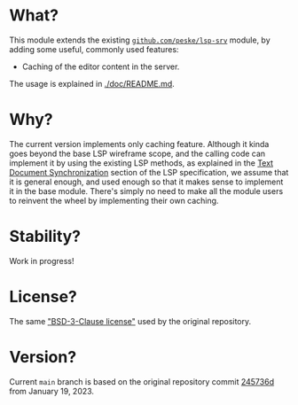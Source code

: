# What?

This module extends the existing [`github.com/peske/lsp-srv`](https://github.com/peske/lsp-srv) module, by adding some
useful, commonly used features:

- Caching of the editor content in the server.

The usage is explained in [./doc/README.md](./doc/README.md).

# Why?

The current version implements only caching feature. Although it kinda goes beyond the base LSP wireframe scope, and the
calling code can implement it by using the existing LSP methods, as explained in the
[Text Document Synchronization](https://microsoft.github.io/language-server-protocol/specifications/lsp/3.17/specification/#textDocument_synchronization)
section of the LSP specification, we assume that it is general enough, and used enough so that it makes sense to
implement it in the base module. There's simply no need to make all the module users to reinvent the wheel by
implementing their own caching.

# Stability?

Work in progress!

# License?

The same ["BSD-3-Clause license"](./LICENSE) used by the original repository.

# Version?

Current `main` branch is based on the original repository commit
[245736d](https://github.com/peske/lsp-srv/commit/245736dd7c24f76d0406f53e32b4466488cb7618) from January 19, 2023.
